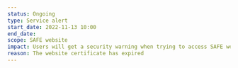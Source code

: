 ```yaml
---
status: Ongoing
type: Service alert
start_date: 2022-11-13 10:00
end_date: 
scope: SAFE website
impact: Users will get a security warning when trying to access SAFE website; some web browsers (e.g. Chrome) will not connect to SAFE website
reason: The website certificate has expired
---
```


